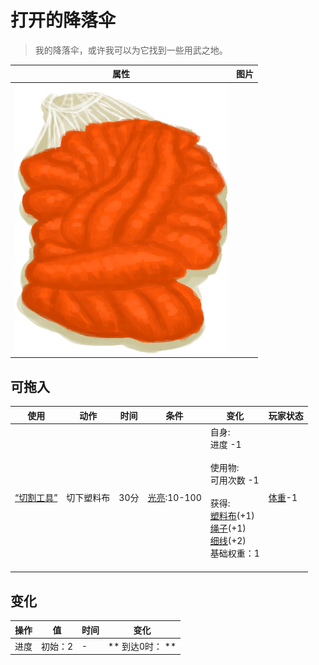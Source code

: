 # 打开的降落伞  
> 我的降落伞，或许我可以为它找到一些用武之地。  
  
  属性  |   图片   
 ----  |  ----:   
   |  ![](Sprite/Parachute.png)   
  
## 可拖入  
使用  |  动作  |  时间  |  条件  |  变化  |  玩家状态  
----  |  ----  |  ----  |  ----  |  ----  |  ----  
[“切割工具”](tag_Cutter.md)  |  切下塑料布  |  30分  |  [光亮](Light.md):10-100  |  自身:<br>进度  -1<br><br>使用物:<br>可用次数  -1<br><br>获得:<br>[塑料布](PlasticSheet.md)(+1)<br>[绳子](Rope.md)(+1)<br>[细线](CordFiber.md)(+2)<br>基础权重：1<br><br>  |  [体重](Weight.md)-1  
## 变化   
操作  |  值  |  时间  |  变化  
----  |  ----  |  ----  |  ----  
进度  |  初始：2  |  -  |  ** 到达0时： **  
